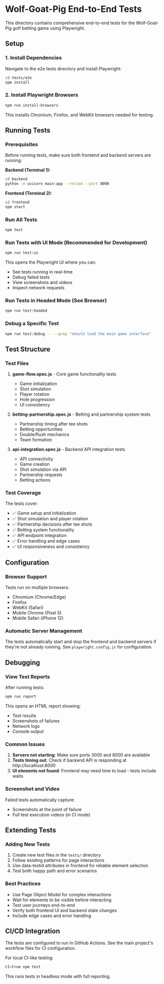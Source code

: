 # Wolf-Goat-Pig End-to-End Tests

This directory contains comprehensive end-to-end tests for the Wolf-Goat-Pig golf betting game using Playwright.

## Setup

### 1. Install Dependencies

Navigate to the e2e tests directory and install Playwright:

```bash
cd tests/e2e
npm install
```

### 2. Install Playwright Browsers

```bash
npm run install-browsers
```

This installs Chromium, Firefox, and WebKit browsers needed for testing.

## Running Tests

### Prerequisites

Before running tests, make sure both frontend and backend servers are running:

**Backend (Terminal 1):**
```bash
cd backend
python -m uvicorn main:app --reload --port 8000
```

**Frontend (Terminal 2):**
```bash
cd frontend
npm start
```

### Run All Tests

```bash
npm test
```

### Run Tests with UI Mode (Recommended for Development)

```bash
npm run test:ui
```

This opens the Playwright UI where you can:
- See tests running in real-time
- Debug failed tests
- View screenshots and videos
- Inspect network requests

### Run Tests in Headed Mode (See Browser)

```bash
npm run test:headed
```

### Debug a Specific Test

```bash
npm run test:debug -- --grep "should load the main game interface"
```

## Test Structure

### Test Files

1. **game-flow.spec.js** - Core game functionality tests
   - Game initialization
   - Shot simulation
   - Player rotation
   - Hole progression
   - UI consistency

2. **betting-partnership.spec.js** - Betting and partnership system tests
   - Partnership timing after tee shots
   - Betting opportunities
   - Double/flush mechanics
   - Team formation

3. **api-integration.spec.js** - Backend API integration tests
   - API connectivity
   - Game creation
   - Shot simulation via API
   - Partnership requests
   - Betting actions

### Test Coverage

The tests cover:
- ✅ Game setup and initialization
- ✅ Shot simulation and player rotation
- ✅ Partnership decisions after tee shots
- ✅ Betting system functionality
- ✅ API endpoint integration
- ✅ Error handling and edge cases
- ✅ UI responsiveness and consistency

## Configuration

### Browser Support

Tests run on multiple browsers:
- Chromium (Chrome/Edge)
- Firefox
- WebKit (Safari)
- Mobile Chrome (Pixel 5)
- Mobile Safari (iPhone 12)

### Automatic Server Management

The tests automatically start and stop the frontend and backend servers if they're not already running. See `playwright.config.js` for configuration.

## Debugging

### View Test Reports

After running tests:

```bash
npm run report
```

This opens an HTML report showing:
- Test results
- Screenshots of failures
- Network logs
- Console output

### Common Issues

1. **Servers not starting**: Make sure ports 3000 and 8000 are available
2. **Tests timing out**: Check if backend API is responding at http://localhost:8000
3. **UI elements not found**: Frontend may need time to load - tests include waits

### Screenshot and Video

Failed tests automatically capture:
- Screenshots at the point of failure
- Full test execution videos (in CI mode)

## Extending Tests

### Adding New Tests

1. Create new test files in the `tests/` directory
2. Follow existing patterns for page interactions
3. Use data-testid attributes in frontend for reliable element selection
4. Test both happy path and error scenarios

### Best Practices

- Use Page Object Model for complex interactions
- Wait for elements to be visible before interacting
- Test user journeys end-to-end
- Verify both frontend UI and backend state changes
- Include edge cases and error handling

## CI/CD Integration

The tests are configured to run in GitHub Actions. See the main project's workflow files for CI configuration.

For local CI-like testing:
```bash
CI=true npm test
```

This runs tests in headless mode with full reporting.